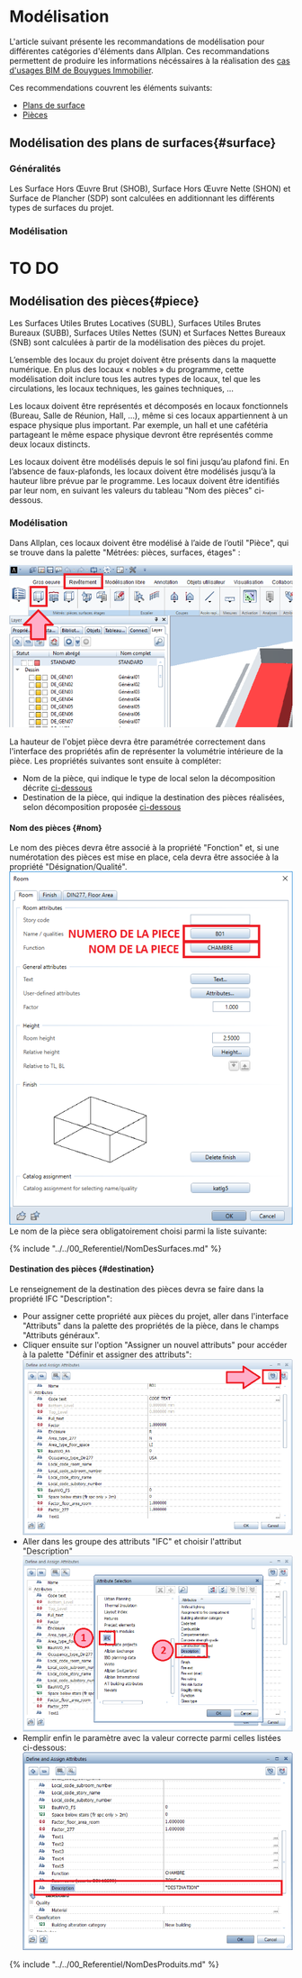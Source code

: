 # Modélisation

L'article suivant présente les recommandations de modélisation pour différentes catégories d'éléments dans Allplan. Ces recommandations permettent de produire les informations nécéssaires à la réalisation des [cas d'usages BIM de Bouygues Immobilier](/01_CasUsages/README.md).

Ces recommendations couvrent les éléments suivants:
* [Plans de surface](#surface)
* [Pièces](#piece)

## Modélisation des plans de surfaces{#surface}

### Généralités

Les Surface Hors Œuvre Brut \(SHOB\), Surface Hors Œuvre Nette \(SHON\) et Surface de Plancher \(SDP\) sont calculées en additionnant les différents types de surfaces du projet. 

### Modélisation

# TO DO

## Modélisation des pièces{#piece}

Les Surfaces Utiles Brutes Locatives \(SUBL\), Surfaces Utiles Brutes Bureaux \(SUBB\), Surfaces Utiles Nettes \(SUN\) et Surfaces Nettes Bureaux \(SNB\) sont calculées à partir de la modélisation des pièces du projet.

L’ensemble des locaux du projet doivent être présents dans la maquette numérique. En plus des locaux « nobles » du programme, cette modélisation doit inclure tous les autres types de locaux, tel que les circulations, les locaux techniques, les gaines techniques, …

Les locaux doivent être représentés et décomposés en locaux fonctionnels \(Bureau, Salle de Réunion, Hall, …\), même si ces locaux appartiennent à un espace physique plus important. Par exemple, un hall et une cafétéria partageant le même espace physique devront être représentés comme deux locaux distincts.

Les locaux doivent être modélisés depuis le sol fini jusqu’au plafond fini. En l’absence de faux-plafonds, les locaux doivent être modélisés jusqu’à la hauteur libre prévue par le programme. Les locaux doivent être identifiés par leur nom, en suivant les valeurs du tableau "Nom des pièces" ci-dessous.

### Modélisation

Dans Allplan, ces locaux doivent être modélisé à l’aide de l’outil "Pièce", qui se trouve dans la palette "Métrées: pièces, surfaces, étages" :

![](/02_Modelisation/02_architecte/images/ROOM6.PNG)

La hauteur de l'objet pièce devra être paramétrée correctement dans l'interface des propriétés afin de représenter la volumétrie intérieure de la pièce. 
Les propriétés suivantes sont ensuite à compléter:
* Nom de la pièce, qui indique le type de local selon la décomposition décrite [ci-dessous](#nom)
* Destination de la pièce, qui indique la destination des pièces réalisées, selon décomposition proposée [ci-dessous](#destination)

#### Nom des pièces {#nom}

Le nom des pièces devra être associé à la propriété "Fonction" et, si une numérotation des pièces est mise en place, cela devra être associée à la propriété "Désignation/Qualité".
![](/02_Modelisation/02_architecte/images/ROOM1.PNG)
Le nom de la pièce sera obligatoirement choisi parmi la liste suivante:

{% include "../../00_Referentiel/NomDesSurfaces.md"  %}

#### Destination des pièces {#destination}

Le renseignement de la destination des pièces devra se faire dans la propriété IFC "Description":
* Pour assigner cette propriété aux pièces du projet, aller dans l'interface "Attributs" dans la palette des propriétés de la pièce, dans le champs "Attributs généraux". 
* Cliquer ensuite sur l'option "Assigner un nouvel attributs" pour accéder à la palette "Définir et assigner des attributs":
![](/02_Modelisation/02_architecte/images/ROOM2.PNG)
* Aller dans les groupe des attributs "IFC" et choisir l'attribut "Description"
![](/02_Modelisation/02_architecte/images/ROOM3.PNG)
* Remplir enfin le paramètre avec la valeur correcte parmi celles listées ci-dessous:
![](/02_Modelisation/02_architecte/images/ROOM4.PNG)


{% include "../../00_Referentiel/NomDesProduits.md"  %}
















